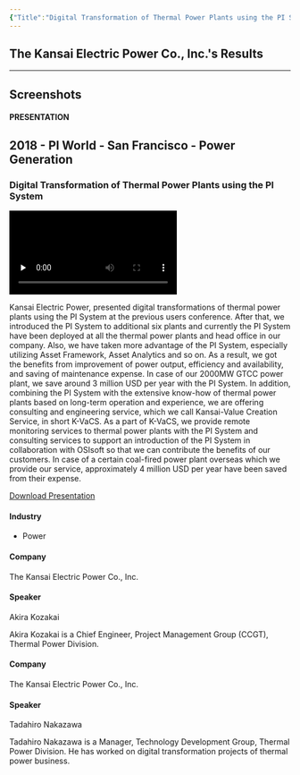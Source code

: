 ```yaml
---
{"Title":"Digital Transformation of Thermal Power Plants using the PI System","Year":"2018","Industry":"Power","URL":"https://resources.osisoft.com/presentations/digital-transformation-of-thermal-power-plants-using-the-pi-system/","PDF":"https://cdn.osisoft.com/osi/presentations/2018-uc-san-francisco/UC18NA-D2PG06-KansaiElectric-TNakazawa-Digital-Transformation-of-Thermal-Power-Plants-using-PISystem.pdf","Company":"The Kansai Electric Power Co., Inc.","Keywords":["VPP"],"dg-publish":true,"permalink":"/aveva/customer-stories/2018/2018-the-kansai-electric-power-co-inc-digital-transformation-of-thermal-power-plants-using-the-pi-system/","dgPassFrontmatter":true}
---
```


## The Kansai Electric Power Co., Inc.'s Results

---
## Screenshots

#### PRESENTATION

## 2018 - PI World - San Francisco - Power Generation

### Digital Transformation of Thermal Power Plants using the PI System

<video src="https://cdn.osisoft.com/osi/presentations/2018-uc-san-francisco/UC18NA-D2PG06-KansaiElectric-TNakazawa-Digital-Transformation-of-Thermal-Power-Plants-using-PISystem.mp4" poster="https://cdn.osisoft.com/osi/presentations/2018-uc-san-francisco/UC18NA-D2PG06-KansaiElectric-TNakazawa-Digital-Transformation-of-Thermal-Power-Plants-using-PISystem.jpg" id="ctl00_MainContent_ctl00_presVideo" class="embed-responsive-item" style="background-color: black; max-width: 640px; max-height: 360px" preload="none" controls="controls"></video>

Kansai Electric Power, presented digital transformations of thermal power plants using the PI System at the previous users conference. After that, we introduced the PI System to additional six plants and currently the PI System have been deployed at all the thermal power plants and head office in our company. Also, we have taken more advantage of the PI System, especially utilizing Asset Framework, Asset Analytics and so on. As a result, we got the benefits from improvement of power output, efficiency and availability, and saving of maintenance expense. In case of our 2000MW GTCC power plant, we save around 3 million USD per year with the PI System. In addition, combining the PI System with the extensive know-how of thermal power plants based on long-term operation and experience, we are offering consulting and engineering service, which we call Kansai-Value Creation Service, in short K-VaCS. As a part of K-VaCS, we provide remote monitoring services to thermal power plants with the PI System and consulting services to support an introduction of the PI System in collaboration with OSIsoft so that we can contribute the benefits of our customers. In case of a certain coal-fired power plant overseas which we provide our service, approximately 4 million USD per year have been saved from their expense.

[Download Presentation](https://cdn.osisoft.com/osi/presentations/2018-uc-san-francisco/UC18NA-D2PG06-KansaiElectric-TNakazawa-Digital-Transformation-of-Thermal-Power-Plants-using-PISystem.pdf)

#### Industry

- Power

#### Company

The Kansai Electric Power Co., Inc.

#### Speaker

Akira Kozakai

Akira Kozakai is a Chief Engineer, Project Management Group (CCGT), Thermal Power Division.

#### Company

The Kansai Electric Power Co., Inc.

#### Speaker

Tadahiro Nakazawa

Tadahiro Nakazawa is a Manager, Technology Development Group, Thermal Power Division. He has worked on digital transformation projects of thermal power business.